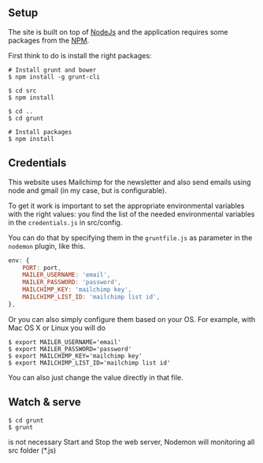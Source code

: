 ## Setup ##

The site is built on top of [NodeJs](http://nodejs.org/) and the application requires some packages from the [NPM](https://www.npmjs.org/).

First think to do is install the right packages:

```
# Install grunt and bower
$ npm install -g grunt-cli

$ cd src
$ npm install

$ cd ..
$ cd grunt

# Install packages
$ npm install
```

## Credentials ##

This website uses Mailchimp for the newsletter and also send emails using node and gmail (in my case, but is configurable).

To get it work is important to set the appropriate environmental variables with the right values: you find the list of the needed environmental variables in the ```credentials.js``` in src/config.

You can do that by specifying them in the `gruntfile.js` as parameter in the `nodemon` plugin, like this.

```js
env: {
    PORT: port,
    MAILER_USERNAME: 'email',
    MAILER_PASSWORD: 'password',
    MAILCHIMP_KEY: 'mailchimp key',
    MAILCHIMP_LIST_ID: 'mailchimp list id',
},
```

Or you can also simply configure them based on your OS. For example, with Mac OS X or Linux you will do

```
$ export MAILER_USERNAME='email'
$ export MAILER_PASSWORD='password'
$ export MAILCHIMP_KEY='mailchimp key'
$ export MAILCHIMP_LIST_ID='mailchimp list id'
```


You can also just change the value directly in that file.

## Watch & serve ##

```
$ cd grunt
$ grunt
```
is not necessary Start and Stop the web server, Nodemon will monitoring all src folder (*.js)


